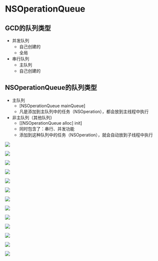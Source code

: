 # NSOperationQueue

## GCD的队列类型
- 并发队列
    - 自己创建的
    - 全局
- 串行队列
    - 主队列
    - 自己创建的

## NSOperationQueue的队列类型
- 主队列
    - [NSOperationQueue mainQueue]
    - 凡是添加到主队列中的任务（NSOperation），都会放到主线程中执行
- 非主队列（其他队列）
    - [[NSOperationQueue alloc] init]
    - 同时包含了：串行、并发功能
    - 添加到这种队列中的任务（NSOperation），就会自动放到子线程中执行


![](../LibrarypPictures/RunNet/04-NSOperation/幻灯片01.jpg)

![](../LibrarypPictures/RunNet/04-NSOperation/幻灯片02.jpg)

![](../LibrarypPictures/RunNet/04-NSOperation/幻灯片03.jpg)

![](../LibrarypPictures/RunNet/04-NSOperation/幻灯片04.jpg)

![](../LibrarypPictures/RunNet/04-NSOperation/幻灯片05.jpg)

![](../LibrarypPictures/RunNet/04-NSOperation/幻灯片06.jpg)

![](../LibrarypPictures/RunNet/04-NSOperation/幻灯片07.jpg)

![](../LibrarypPictures/RunNet/04-NSOperation/幻灯片08.jpg)

![](../LibrarypPictures/RunNet/04-NSOperation/幻灯片09.jpg)

![](../LibrarypPictures/RunNet/04-NSOperation/幻灯片10.jpg)

![](../LibrarypPictures/RunNet/04-NSOperation/幻灯片11.jpg)

![](../LibrarypPictures/RunNet/04-NSOperation/幻灯片12.jpg)

![](../LibrarypPictures/RunNet/04-NSOperation/幻灯片13.jpg)
